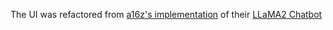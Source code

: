 

The UI was refactored from [a16z's implementation](https://github.com/a16z-infra/llama2-chatbot) of their [LLaMA2 Chatbot](https://www.llama2.ai/)
